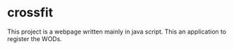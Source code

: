 # crossfit
This project is a webpage written mainly in java script. This an application to register the WODs. 
